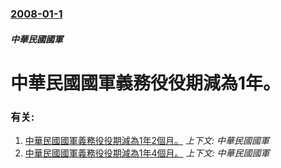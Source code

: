 ### [2008-01-1](/news/2008/01/1/index.md)

##### 中華民國國軍
# 中華民國國軍義務役役期減為1年。




### 有关:

1. [ 中華民國國軍義務役役期減為1年2個月。](/news/2007/07/1/中華民國國軍義務役役期減為1年2個月.md) _上下文: 中華民國國軍_
2. [ 中華民國國軍義務役役期減為1年4個月。](/news/2006/01/1/中華民國國軍義務役役期減為1年4個月.md) _上下文: 中華民國國軍_
